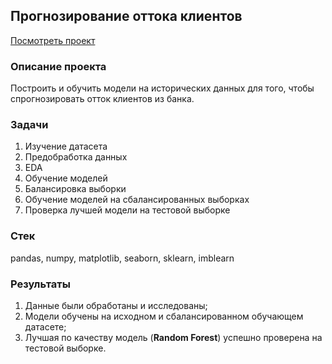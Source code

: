 ## Прогнозирование оттока клиентов
[Посмотреть проект](https://github.com/akrill-ds/Portfolio/blob/main/Customer%20churn/DS_ML_customer_churn.ipynb) 
### Описание проекта
Построить и обучить модели на исторических данных для того, чтобы спрогнозировать отток клиентов из банка.
### Задачи
1. Изучение датасета
2. Предобработка данных
3. EDA
4. Обучение моделей
5. Балансировка выборки
6. Обучение моделей на сбалансированных выборках
7. Проверка лучшей модели на тестовой выборке
### Стек
pandas, numpy, matplotlib, seaborn, sklearn, imblearn
### Результаты
1. Данные были обработаны и исследованы;
2. Модели обучены на исходном и сбалансированном обучающем датасете;
3. Лучшая по качеству модель (**Random Forest**) успешно проверена на тестовой выборке.
